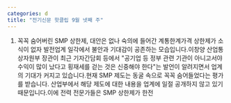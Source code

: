 ```yaml
---
categories: d
title: "전기신문 핫클립 9월 넷째 주"
---
```

1. 꼭꼭 숨어버린 SMP 상한제, 대안은 없나 숙의에 들어간 계통한계가격 상한제가 소식이 없자 발전업계 일각에서 불안과 기대감이 공존하는 모습입니다.이창양 산업통상자원부 장관이 최근 기자간담회 등에서 "공기업 등 정부 관련 기관이 아니고서야 수익이 많이 났다고 횡재세를 걷는 것은 신중해야 한다"는 발언이 알려지면서 업계의 기대가 커지고 있습니다.현재 SMP 제도는 동굴 속으로 꼭꼭 숨어들었다는 평가를 받습니다. 산업부에서 해당 제도에 대한 내용을 업계에 일절 공개하지 않고 있기 때문입니다.이에 전력 전문가들은 SMP 상한제가 한전